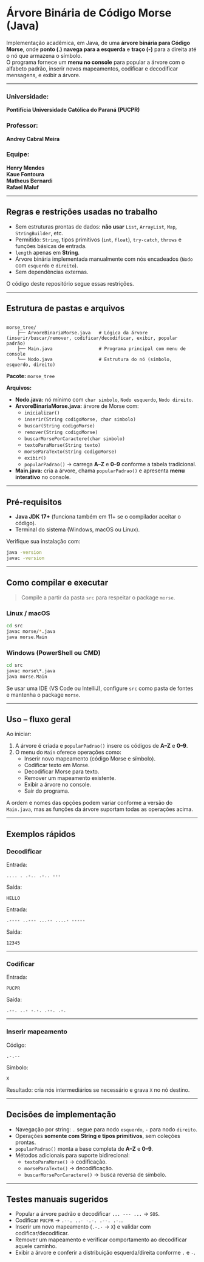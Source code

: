 # Árvore Binária de Código Morse (Java)

Implementação acadêmica, em Java, de uma **árvore binária para Código Morse**, onde **ponto (.) navega para a esquerda** e **traço (-)** para a direita até o nó que armazena o símbolo.  
O programa fornece um **menu no console** para popular a árvore com o alfabeto padrão, inserir novos mapeamentos, codificar e decodificar mensagens, e exibir a árvore.

---

### Universidade: 
**Pontifícia Universidade Católica do Paraná (PUCPR)**  

### Professor: 
**Andrey Cabral Meira**

### Equipe:  
**Henry Mendes**  
**Kaue Fontoura**  
**Matheus Bernardi**  
**Rafael Maluf**

---

## Regras e restrições usadas no trabalho

- Sem estruturas prontas de dados: **não usar** `List`, `ArrayList`, `Map`, `StringBuilder`, etc.  
- Permitido: `String`, tipos primitivos (`int`, `float`), `try-catch`, `throws` e funções básicas de entrada.  
- `length` apenas em **String**.  
- Árvore binária implementada manualmente com nós encadeados (`Nodo` com `esquerdo` e `direito`).  
- Sem dependências externas.

O código deste repositório segue essas restrições.

---

## Estrutura de pastas e arquivos

```

morse_tree/
    ├── ArvoreBinariaMorse.java   # Lógica da árvore (inserir/buscar/remover, codificar/decodificar, exibir, popular padrão)
    ├── Main.java                 # Programa principal com menu de console
    └── Nodo.java                 # Estrutura do nó (símbolo, esquerdo, direito)
```

**Pacote:** `morse_tree`

**Arquivos:**
- **Nodo.java:** nó mínimo com `char simbolo`, `Nodo esquerdo`, `Nodo direito`.  
- **ArvoreBinariaMorse.java:** árvore de Morse com:
  - `inicializar()`
  - `inserir(String codigoMorse, char simbolo)`
  - `buscar(String codigoMorse)`
  - `remover(String codigoMorse)`
  - `buscarMorsePorCaractere(char simbolo)`
  - `textoParaMorse(String texto)`
  - `morseParaTexto(String codigoMorse)`
  - `exibir()`
  - `popularPadrao()` → carrega **A–Z** e **0–9** conforme a tabela tradicional.  
- **Main.java:** cria a árvore, chama `popularPadrao()` e apresenta **menu interativo** no console.

---

## Pré-requisitos

- **Java JDK 17+** (funciona também em 11+ se o compilador aceitar o código).  
- Terminal do sistema (Windows, macOS ou Linux).

Verifique sua instalação com:

```bash
java -version
javac -version
```

---

## Como compilar e executar

> Compile a partir da pasta `src` para respeitar o package `morse`.

### Linux / macOS

```bash
cd src
javac morse/*.java
java morse.Main
```

### Windows (PowerShell ou CMD)

```bat
cd src
javac morse\*.java
java morse.Main
```

Se usar uma IDE (VS Code ou IntelliJ), configure `src` como pasta de fontes e mantenha o package `morse`.

---

## Uso – fluxo geral

Ao iniciar:

1. A árvore é criada e `popularPadrao()` insere os códigos de **A–Z** e **0–9**.  
2. O menu do `Main` oferece operações como:
   - Inserir novo mapeamento (código Morse e símbolo).  
   - Codificar texto em Morse.  
   - Decodificar Morse para texto.  
   - Remover um mapeamento existente.  
   - Exibir a árvore no console.  
   - Sair do programa.

A ordem e nomes das opções podem variar conforme a versão do `Main.java`, mas as funções da árvore suportam todas as operações acima.

---

## Exemplos rápidos

### Decodificar

Entrada:
```
.... . .-.. .-.. ---
```
Saída:
```
HELLO
```

Entrada:
```
.---- ..--- ...-- ....- -----
```
Saída:
```
12345
```

---

### Codificar

Entrada:
```
PUCPR
```
Saída:
```
.--. ..- -.-. .--. .-.
```

---

### Inserir mapeamento

Código:
```
.-.--
```
Símbolo:
```
X
```
Resultado: cria nós intermediários se necessário e grava `X` no nó destino.

---

## Decisões de implementação

- Navegação por string: `.` segue para nodo `esquerdo`, `-` para nodo `direito`.  
- Operações **somente com String e tipos primitivos**, sem coleções prontas.  
- `popularPadrao()` monta a base completa de **A–Z** e **0–9**.  
- Métodos adicionais para suporte bidirecional:
  - `textoParaMorse()` → codificação.  
  - `morseParaTexto()` → decodificação.  
  - `buscarMorsePorCaractere()` → busca reversa de símbolo.

---

## Testes manuais sugeridos

- Popular a árvore padrão e decodificar `... --- ...` → `SOS`.  
- Codificar `PUCPR` → `.--. ..- -.-. .--. .-.`.  
- Inserir um novo mapeamento (`.-.-` → `X`) e validar com codificar/decodificar.  
- Remover um mapeamento e verificar comportamento ao decodificar aquele caminho.  
- Exibir a árvore e conferir a distribuição esquerda/direita conforme `.` e `-`.
